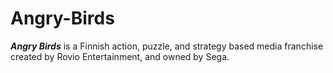 # Angry-Birds
***Angry Birds*** is a Finnish action, puzzle, and strategy based media franchise created by Rovio Entertainment, and owned by Sega.

